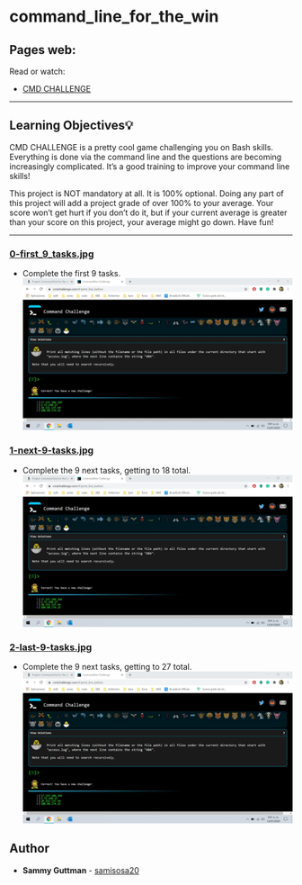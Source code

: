 # command_line_for_the_win

## Pages web:
Read or watch:
* [CMD CHALLENGE](https://cmdchallenge.com/)


---
## Learning Objectives:bulb:
CMD CHALLENGE is a pretty cool game challenging you on Bash skills. Everything is done via the command line and the questions are becoming increasingly complicated. It’s a good training to improve your command line skills!

This project is NOT mandatory at all. It is 100% optional. Doing any part of this project will add a project grade of over 100% to your average. Your score won’t get hurt if you don’t do it, but if your current average is greater than your score on this project, your average might go down. Have fun!

---

### [0-first_9_tasks.jpg](./0-first_9_tasks.jpg)
* Complete the first 9 tasks.
![0-first_9_tasks.jpg](https://github.com/samisosa20/holberton-system_engineering-devops/blob/master/command_line_for_the_win/0-first_9_tasks.jpg)

### [1-next-9-tasks.jpg](./1-next-9-tasks.jpg)
* Complete the 9 next tasks, getting to 18 total.
![1-next-9-tasks.jpg](./1-next-9-tasks.jpg)

### [2-last-9-tasks.jpg](./2-last-9-tasks.jpg)
* Complete the 9 next tasks, getting to 27 total.
![2-last-9-tasks.jpg](./2-last-9-tasks.jpg)

## Author
* **Sammy Guttman** - [samisosa20](https://github.com/samisosa20)
